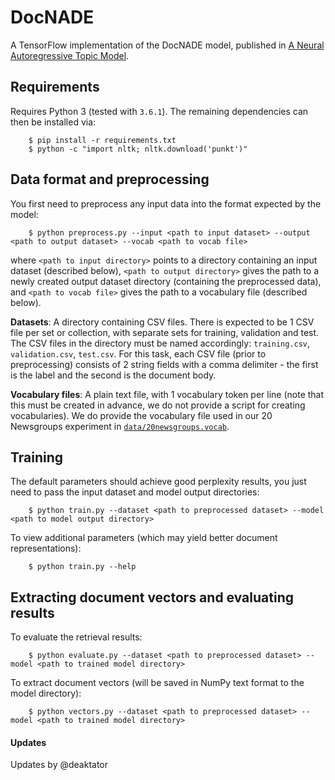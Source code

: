 # DocNADE

A TensorFlow implementation of the DocNADE model, published in [A Neural Autoregressive Topic Model](https://papers.nips.cc/paper/4613-a-neural-autoregressive-topic-model).


## Requirements

Requires Python 3 (tested with `3.6.1`). The remaining dependencies can then be installed via:

        $ pip install -r requirements.txt
        $ python -c "import nltk; nltk.download('punkt')"


## Data format and preprocessing

You first need to preprocess any input data into the format expected by the model:

        $ python preprocess.py --input <path to input dataset> --output <path to output dataset> --vocab <path to vocab file>

where
`<path to input directory>` points to a directory containing an input dataset (described below),
`<path to output directory>` gives the path to a newly created output dataset directory (containing the preprocessed data), and
`<path to vocab file>` gives the path to a vocabulary file (described below).

**Datasets**: A directory containing CSV files. There is expected to be 1 CSV file per set or collection, with separate sets for training, validation and test. The CSV files in the directory must be named accordingly: `training.csv`, `validation.csv`, `test.csv`. For this task, each CSV file (prior to preprocessing) consists of 2 string fields with a comma delimiter - the first is the label and the second is the document body.

**Vocabulary files**: A plain text file, with 1 vocabulary token per line (note that this must be created in advance, we do not provide a script for creating vocabularies). We do provide the vocabulary file used in our 20 Newsgroups experiment in [`data/20newsgroups.vocab`](data/20newsgroups.vocab).


## Training

The default parameters should achieve good perplexity results, you just need to pass the input dataset and model output directories:

        $ python train.py --dataset <path to preprocessed dataset> --model <path to model output directory>

To view additional parameters (which may yield better document representations):

        $ python train.py --help


## Extracting document vectors and evaluating results

To evaluate the retrieval results:

        $ python evaluate.py --dataset <path to preprocessed dataset> --model <path to trained model directory>

To extract document vectors (will be saved in NumPy text format to the model directory):

        $ python vectors.py --dataset <path to preprocessed dataset> --model <path to trained model directory>

#### Updates

  Updates by @deaktator
